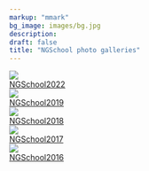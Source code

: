 ```yaml
---
markup: "mmark"
bg_image: images/bg.jpg
description:  
draft: false
title: "NGSchool photo galleries"
---
```

<section class="portfolio-single-page section-sm">
    <div class="container">
      <div class="row">
            <div class="col-md-6 portfolio-item">
              <img class="img-responsive w-100" src="../images/ngschool/2022-044.jpg">
                <div class="portfolio-content">
                  <a class="portfolio-popup"></a>
                  <a class="h1" href="/galleries/ngschool2022">NGSchool2022</a>
                </div>
            </div>
            <div class="col-md-6 portfolio-item">
              <img class="img-responsive w-100" src="../images/ngschool/2019-010.jpg">
                <div class="portfolio-content">
                  <a class="portfolio-popup"></a>
                  <a class="h1" href="/galleries/ngschool2019">NGSchool2019</a>
                </div>
            </div>
      </div>
      <div class="row">
            <div class="col-md-6 portfolio-item">
              <img class="img-responsive w-100" src="../images/ngschool/2018-002.jpg">
                <div class="portfolio-content">
                  <a class="portfolio-popup"></a>
                  <a class="h1" href="/galleries/ngschool2018">NGSchool2018</a>
                </div>
            </div>
            <div class="col-md-6 portfolio-item">
              <img class="img-responsive w-100" src="../images/ngschool/2017-003.jpg">
                <div class="portfolio-content">
                  <a class="portfolio-popup"></a>
                  <a class="h1" href="/galleries/ngschool2017">NGSchool2017</a>
                </div>
            </div>
      </div>
      <div class="row">
            <div class="col-md-6 portfolio-item">
              <img class="img-responsive w-100" src="../images/ngschool/2016-007.jpg">
                <div class="portfolio-content">
                  <a class="portfolio-popup"></a>
                  <a class="h1" href="/galleries/ngschool2016">NGSchool2016</a>
                </div>
            </div>
      </div>
    </div>
</section>

